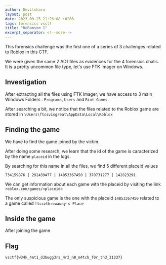 ```yaml
---
author: Devilsharu
layout: post
date: 2023-09-25 21:26:08 +0200
tags: forensics vsctf
title: "RoRansom 1"
excerpt_separator: <!--more-->
---
```


This forensics challenge was the first one of a series of 3 challenges related to Roblox in this CTF.

<!--more-->

We were given the same 2 AD1 files as evidences for the 4 forensics challs. It is a pretty uncommon file type, let's use FTK Imager on Windows.

## Investigation

After extracting all the files using FTK Imager, we have access to 3 main Windows Folders : `Programs`, `Users` and `Riot Games`.

After searching a bit, we notice that the files related to the Roblox game are stored in `\Users\ftcsvisgreat\AppData\Local\Roblox`


## Finding the game
We have to find the game joined by the victim.

After doing some research, we learn that the id of the game is caracterized by the name `placeid` in the logs.

By searching for this name in all the files, we find 5 different placeid values 

```734159876 | 292439477 | 14853367450 | 370731277 | 142823291```

We can get information about each game with the placeid by visiting the link `roblox.com/games/<placeid>`

The only suspicious game is the one with the placeid `14853367450` related to a game called `ftcsvthrowaway's Place`


## Inside the game

After joining the game

## Flag

`vsctf{w34k_4nt1_d3bugg3rs_4r3_n0_m4tch_f0r_th3_31337}`
